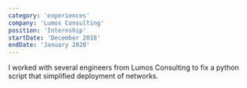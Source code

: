 ```yaml
---
category: 'experiences'
company: 'Lumos Consulting'
position: 'Internship'
startDate: 'December 2018'
endDate: 'January 2020'
---
```

I worked with several engineers from Lumos Consulting to fix a python script that simplified deployment of networks. 
